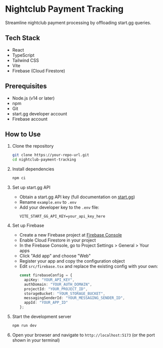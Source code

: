 # Nightclub Payment Tracking

Streamline nightclub payment processing by offloading start.gg queries.

## Tech Stack

- React
- TypeScript
- Tailwind CSS
- Vite
- Firebase (Cloud Firestore)

## Prerequisites

- Node.js (v14 or later)
- npm
- Git
- start.gg developer account
- Firebase account

## How to Use

1. Clone the repository
   ```bash
   git clone https://your-repo-url.git
   cd nightclub-payment-tracking
   ```

2. Install dependencies
   ```bash
   npm ci
   ```

3. Set up start.gg API
   - Obtain a start.gg API key (full documentation on [start.gg](https://developer.start.gg/docs/authentication/))
   - Rename `example.env` to `.env`
   - Add your developer key to the `.env` file:
     ```
     VITE_START_GG_API_KEY=your_api_key_here
     ```

4. Set up Firebase
   - Create a new Firebase project at [Firebase Console](https://console.firebase.google.com/)
   - Enable Cloud Firestore in your project
   - In the Firebase Console, go to Project Settings > General > Your apps
   - Click "Add app" and choose "Web"
   - Register your app and copy the configuration object
   - Edit `src/firebase.tsx` and replace the existing config with your own:
     ```typescript
     const firebaseConfig = {
       apiKey: "YOUR_API_KEY",
       authDomain: "YOUR_AUTH_DOMAIN",
       projectId: "YOUR_PROJECT_ID",
       storageBucket: "YOUR_STORAGE_BUCKET",
       messagingSenderId: "YOUR_MESSAGING_SENDER_ID",
       appId: "YOUR_APP_ID"
     };
     ```

5. Start the development server
   ```bash
   npm run dev
   ```

6. Open your browser and navigate to `http://localhost:5173` (or the port shown in your terminal)
